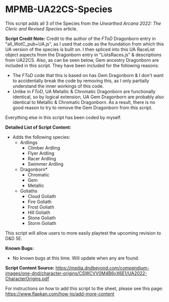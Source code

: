 # MPMB-UA22CS-Species
This script adds all 3 of the Species from the *Unearthed Arcana 2022: The Cleric and Revised Species* article.

**Script Credit Note:**
Credit to the author of the *FToD* Dragonborn entry in "all_WotC_pub+UA.js", as I used that code as the foundation from which this UA version of the species is built on. I then spliced into this UA RaceList object aspects from the Dragonborn entry in "ListsRaces.js" & descriptions from UA22CS. Also, as can be seen below, Gem ancestry Dragonborn are included in this script. They have been included for the following reasons:
- The *FToD* code that this is based on has Gem Dragonborn & I don't want to accidentally break the code by removing this, as I only partially understand the inner workings of this code.
- Unlike in *FToD*, UA Metallic & Chromatic Dragonborn are functionally identical, so by logical extension, UA Gem Dragonborn are probably also identical to Metallic & Chromatic Dragonborn. As a result, there is no good reason to try to remove the Gem Dragonborn from this script.

Everything else in this script has been coded by myself.

**Detailed List of Script Content:**
- Adds the following species:
  - Ardlings
    - Climber Ardling
    - Flyer Ardling
    - Racer Ardling
    - Swimmer Ardling
  - Dragonborn*
    - Chromatic
    - Gem
    - Metallic
  - Goliaths
    - Cloud Goliath
    - Fire Goliath
    - Frost Goliath
    - Hill Goliath
    - Stone Goliath
    - Storm Goliath

This script will allow users to more easily playtest the upcoming revision to D&D 5E.

**Known Bugs:**
- No known bugs at this time. Will update when any are found.

**Script Content Source:** https://media.dndbeyond.com/compendium-images/one-dnd/character-origins/CSWCVV0M4B6vX6E1/UA2022-CharacterOrigins.pdf

For instructions on how to add this script to the sheet, please see this page: https://www.flapkan.com/how-to/add-more-content
